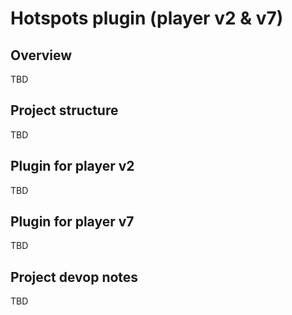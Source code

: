 # Hotspots plugin (player v2 & v7)

## Overview
TBD

## Project structure
TBD

## Plugin for player v2
TBD

## Plugin for player v7
TBD

## Project devop notes
TBD
